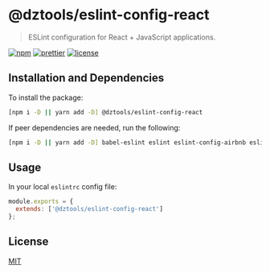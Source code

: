 # @dztools/eslint-config-react

> ESLint configuration for React + JavaScript applications.

[![npm](https://img.shields.io/npm/v/@dztools/eslint-config-react.svg)](https://www.npmjs.com/package/@dztools/eslint-config-react)
[![prettier](https://img.shields.io/badge/code_style-prettier-ff69b4.svg)](https://prettier.io/)
[![license](https://img.shields.io/badge/License-MIT-green.svg)](https://github.com/dzervoudakes/dztools/blob/main/LICENSE)

## Installation and Dependencies

To install the package:

```sh
[npm i -D || yarn add -D] @dztools/eslint-config-react
```

If peer dependencies are needed, run the following:

```sh
[npm i -D || yarn add -D] babel-eslint eslint eslint-config-airbnb eslint-config-prettier eslint-plugin-import eslint-plugin-jest eslint-plugin-jsx-a11y eslint-plugin-prettier eslint-plugin-react eslint-plugin-react-hooks eslint-plugin-testing-library prettier
```

## Usage

In your local `eslintrc` config file:

```js
module.exports = {
  extends: ['@dztools/eslint-config-react']
};
```

## License

[MIT](https://github.com/dzervoudakes/dztools/blob/main/LICENSE)

